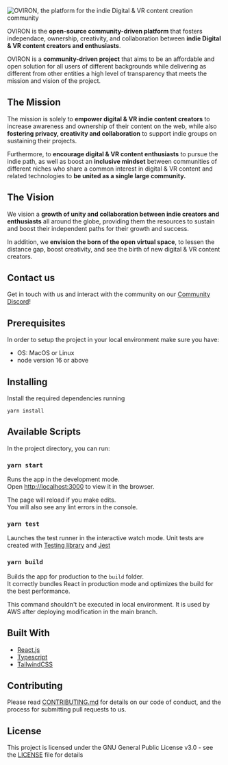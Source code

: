 ![OVIRON, the platform for the indie Digital & VR content creation community](https://raw.githubusercontent.com/OvironGroup/Oviron-app/main/docs/OVIRON%20GitHub%20banner%20%E2%80%93%20large.jpg)

OVIRON is the **open-source community-driven platform** that fosters independace, ownership, creativity, and collaboration between **indie Digital & VR content creators and enthusiasts**.

OVIRON is a **community-driven project** that aims to be an affordable and open solution for all users of different backgrounds while delivering as different from other entities a high level of transparency that meets the mission and vision of the project.

## The Mission

The mission is solely to **empower digital & VR indie content creators** to increase awareness and ownership of their content on the web, while also **fostering privacy, creativity and collaboration** to support indie groups on sustaining their projects.

Furthermore, to **encourage digital & VR content enthusiasts** to pursue the indie path, as well as boost an **inclusive mindset** between communities of different niches who share a common interest in digital & VR content and related technologies to **be united as a single large community.**

## The Vision
We vision a **growth of unity and collaboration between indie creators and enthusiasts** all around the globe, providing them the resources to sustain and boost their independent paths for their growth and success.

In addition, we **envision the born of the open virtual space**, to lessen the distance gap, boost creativity, and see the birth of new digital & VR content creators.

## Contact us
Get in touch with us and interact with the community on our [Community Discord](https://discord.gg/Aeaw8BPMDx)!

## Prerequisites

In order to setup the project in your local environment make sure you have:

- OS: MacOS or Linux
- node version 16 or above

## Installing

Install the required dependencies running

```
yarn install
```

## Available Scripts

In the project directory, you can run:

### `yarn start`

Runs the app in the development mode.\
Open [http://localhost:3000](http://localhost:3000) to view it in the browser.

The page will reload if you make edits.\
You will also see any lint errors in the console.

### `yarn test`

Launches the test runner in the interactive watch mode.
Unit tests are created with [Testing library](https://testing-library.com/) and [Jest](https://jestjs.io/)

### `yarn build`

Builds the app for production to the `build` folder.\
It correctly bundles React in production mode and optimizes the build for the best performance.

This command shouldn't be executed in local environment. It is used by AWS after deploying modification in the main branch.

## Built With

* [React.js](https://reactjs.org/)
* [Typescript](https://www.typescriptlang.org/)
* [TailwindCSS](https://tailwindcss.com/)

## Contributing

Please read [CONTRIBUTING.md](CONTRIBUTING.md) for details on our code of conduct, and the process for submitting pull requests to us.

## License

This project is licensed under the GNU General Public License v3.0 - see the [LICENSE](LICENSE) file for details
